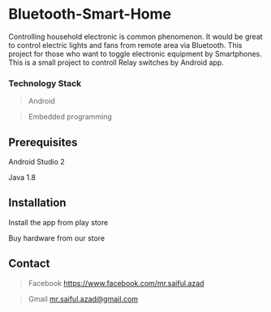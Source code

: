 # Bluetooth-Smart-Home
Controlling household electronic is common phenomenon. It would be great to control electric lights and fans from remote area via Bluetooth. This project for those who want to toggle electronic equipment by Smartphones.
This is a small project to controll Relay switches by Android app. 

### Technology Stack
> Android 

> Embedded programming 

## Prerequisites

Android Studio 2

Java 1.8


## Installation
Install the app from play store 

Buy hardware from our store 

## Contact
> Facebook https://www.facebook.com/mr.saiful.azad

> Gmail mr.saiful.azad@gmail.com

